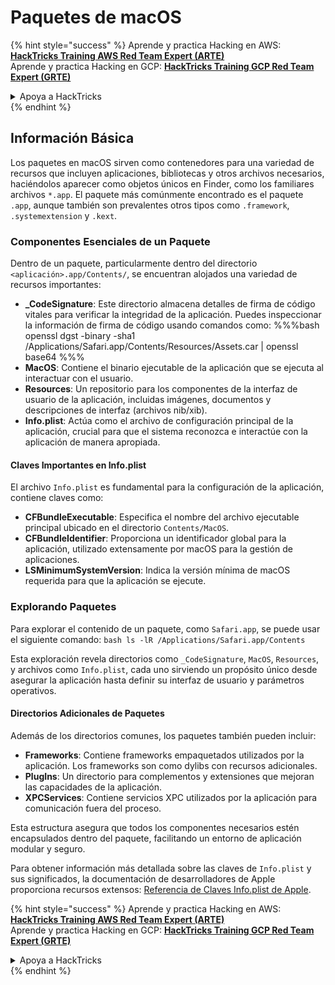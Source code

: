 # Paquetes de macOS

{% hint style="success" %}
Aprende y practica Hacking en AWS:<img src="/.gitbook/assets/arte.png" alt="" data-size="line">[**HackTricks Training AWS Red Team Expert (ARTE)**](https://training.hacktricks.xyz/courses/arte)<img src="/.gitbook/assets/arte.png" alt="" data-size="line">\
Aprende y practica Hacking en GCP: <img src="/.gitbook/assets/grte.png" alt="" data-size="line">[**HackTricks Training GCP Red Team Expert (GRTE)**<img src="/.gitbook/assets/grte.png" alt="" data-size="line">](https://training.hacktricks.xyz/courses/grte)

<details>

<summary>Apoya a HackTricks</summary>

* Revisa los [**planes de suscripción**](https://github.com/sponsors/carlospolop)!
* **Únete al** 💬 [**grupo de Discord**](https://discord.gg/hRep4RUj7f) o al [**grupo de telegram**](https://t.me/peass) o **síguenos** en **Twitter** 🐦 [**@hacktricks\_live**](https://twitter.com/hacktricks\_live)**.**
* **Comparte trucos de hacking enviando PRs a los repositorios de** [**HackTricks**](https://github.com/carlospolop/hacktricks) y [**HackTricks Cloud**](https://github.com/carlospolop/hacktricks-cloud).

</details>
{% endhint %}

## Información Básica

Los paquetes en macOS sirven como contenedores para una variedad de recursos que incluyen aplicaciones, bibliotecas y otros archivos necesarios, haciéndolos aparecer como objetos únicos en Finder, como los familiares archivos `*.app`. El paquete más comúnmente encontrado es el paquete `.app`, aunque también son prevalentes otros tipos como `.framework`, `.systemextension` y `.kext`.

### Componentes Esenciales de un Paquete

Dentro de un paquete, particularmente dentro del directorio `<aplicación>.app/Contents/`, se encuentran alojados una variedad de recursos importantes:

* **\_CodeSignature**: Este directorio almacena detalles de firma de código vitales para verificar la integridad de la aplicación. Puedes inspeccionar la información de firma de código usando comandos como: %%%bash openssl dgst -binary -sha1 /Applications/Safari.app/Contents/Resources/Assets.car | openssl base64 %%%
* **MacOS**: Contiene el binario ejecutable de la aplicación que se ejecuta al interactuar con el usuario.
* **Resources**: Un repositorio para los componentes de la interfaz de usuario de la aplicación, incluidas imágenes, documentos y descripciones de interfaz (archivos nib/xib).
* **Info.plist**: Actúa como el archivo de configuración principal de la aplicación, crucial para que el sistema reconozca e interactúe con la aplicación de manera apropiada.

#### Claves Importantes en Info.plist

El archivo `Info.plist` es fundamental para la configuración de la aplicación, contiene claves como:

* **CFBundleExecutable**: Especifica el nombre del archivo ejecutable principal ubicado en el directorio `Contents/MacOS`.
* **CFBundleIdentifier**: Proporciona un identificador global para la aplicación, utilizado extensamente por macOS para la gestión de aplicaciones.
* **LSMinimumSystemVersion**: Indica la versión mínima de macOS requerida para que la aplicación se ejecute.

### Explorando Paquetes

Para explorar el contenido de un paquete, como `Safari.app`, se puede usar el siguiente comando: `bash ls -lR /Applications/Safari.app/Contents`

Esta exploración revela directorios como `_CodeSignature`, `MacOS`, `Resources`, y archivos como `Info.plist`, cada uno sirviendo un propósito único desde asegurar la aplicación hasta definir su interfaz de usuario y parámetros operativos.

#### Directorios Adicionales de Paquetes

Además de los directorios comunes, los paquetes también pueden incluir:

* **Frameworks**: Contiene frameworks empaquetados utilizados por la aplicación. Los frameworks son como dylibs con recursos adicionales.
* **PlugIns**: Un directorio para complementos y extensiones que mejoran las capacidades de la aplicación.
* **XPCServices**: Contiene servicios XPC utilizados por la aplicación para comunicación fuera del proceso.

Esta estructura asegura que todos los componentes necesarios estén encapsulados dentro del paquete, facilitando un entorno de aplicación modular y seguro.

Para obtener información más detallada sobre las claves de `Info.plist` y sus significados, la documentación de desarrolladores de Apple proporciona recursos extensos: [Referencia de Claves Info.plist de Apple](https://developer.apple.com/library/archive/documentation/General/Reference/InfoPlistKeyReference/Introduction/Introduction.html).

{% hint style="success" %}
Aprende y practica Hacking en AWS:<img src="/.gitbook/assets/arte.png" alt="" data-size="line">[**HackTricks Training AWS Red Team Expert (ARTE)**](https://training.hacktricks.xyz/courses/arte)<img src="/.gitbook/assets/arte.png" alt="" data-size="line">\
Aprende y practica Hacking en GCP: <img src="/.gitbook/assets/grte.png" alt="" data-size="line">[**HackTricks Training GCP Red Team Expert (GRTE)**<img src="/.gitbook/assets/grte.png" alt="" data-size="line">](https://training.hacktricks.xyz/courses/grte)

<details>

<summary>Apoya a HackTricks</summary>

* Revisa los [**planes de suscripción**](https://github.com/sponsors/carlospolop)!
* **Únete al** 💬 [**grupo de Discord**](https://discord.gg/hRep4RUj7f) o al [**grupo de telegram**](https://t.me/peass) o **síguenos** en **Twitter** 🐦 [**@hacktricks\_live**](https://twitter.com/hacktricks\_live)**.**
* **Comparte trucos de hacking enviando PRs a los repositorios de** [**HackTricks**](https://github.com/carlospolop/hacktricks) y [**HackTricks Cloud**](https://github.com/carlospolop/hacktricks-cloud).

</details>
{% endhint %}
